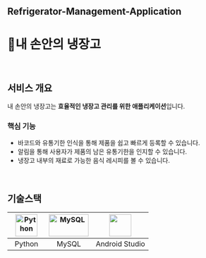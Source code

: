 ## Refrigerator-Management-Application
# :meat_on_bone:내 손안의 냉장고
<br/>

## 서비스 개요
내 손안의 냉장고는 **효율적인 냉장고 관리를 위한 애플리케이션**입니다.
<br/>

### 핵심 기능
- 바코드와 유통기한 인식을 통해 제품을 쉽고 빠르게 등록할 수 있습니다.
- 알림을 통해 사용자가 제품의 남은 유통기한을 인지할 수 있습니다.
- 냉장고 내부의 재료로 가능한 음식 레시피를 볼 수 있습니다.
<br/>

## 기술스택
| <div align="center"><img src="https://user-images.githubusercontent.com/80519614/219815968-c9f5a733-492b-45b7-86c9-fe3b563780a5.png" alt="Python" width="50px" height="50px" /> </div> | <div align="center"><img src="https://user-images.githubusercontent.com/80519614/219816090-20888413-bec8-4020-8703-b33ec1523680.png" alt="MySQL" width="90px" height="50px" /></div> | <div align="center"><img src="https://user-images.githubusercontent.com/80519614/219816368-f1ac657a-121b-4a51-b18d-63ad50a4bc7b.png" width="50px" height="50px" /></div> |
| :-----------------------------------------------------------------------------------------------------: | :--------------------------------------------------------------------------------------------------: | :-------------------------------------------------------------------------------------------------------: |
|                                      &nbsp;&nbsp;Python&nbsp;&nbsp;                                      |                         &nbsp;&nbsp;&nbsp;&nbsp;MySQL&nbsp;&nbsp;&nbsp;&nbsp;                         |                                                Android Studio                                                 |
